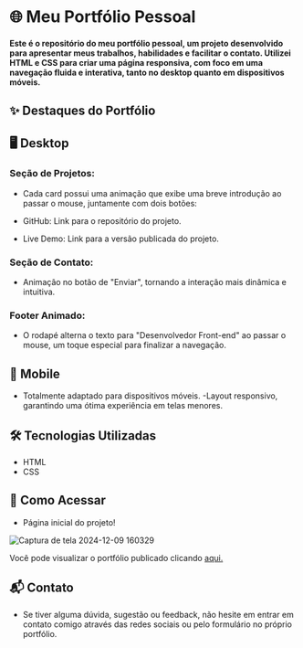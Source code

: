 # 🌐 Meu Portfólio Pessoal
#### Este é o repositório do meu portfólio pessoal, um projeto desenvolvido para apresentar meus trabalhos, habilidades e facilitar o contato. Utilizei HTML e CSS para criar uma página responsiva, com foco em uma navegação fluida e interativa, tanto no desktop quanto em dispositivos móveis.

## ✨ Destaques do Portfólio

## 🖥️ Desktop
### Seção de Projetos:
- Cada card possui uma animação que exibe uma breve introdução ao passar o mouse, juntamente com dois botões:

- GitHub: Link para o repositório do projeto.
  
- Live Demo: Link para a versão publicada do projeto.
  
### Seção de Contato:
- Animação no botão de "Enviar", tornando a interação mais dinâmica e intuitiva.

### Footer Animado:
- O rodapé alterna o texto para "Desenvolvedor Front-end" ao passar o mouse, um toque especial para finalizar a navegação.

## 📱 Mobile
- Totalmente adaptado para dispositivos móveis.
-Layout responsivo, garantindo uma ótima experiência em telas menores.

## 🛠️ Tecnologias Utilizadas
- HTML
- CSS

## 🚀 Como Acessar

- Página inicial do projeto!

![Captura de tela 2024-12-09 160329](https://github.com/user-attachments/assets/40dd09b5-ae64-482f-856a-542d3d42f270)

Você pode visualizar o portfólio publicado clicando [aqui.](https://meu-portfolio-ten-green.vercel.app/)

## 📬 Contato
- Se tiver alguma dúvida, sugestão ou feedback, não hesite em entrar em contato comigo através das redes sociais ou pelo formulário no próprio portfólio. 
